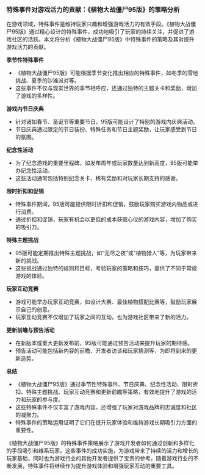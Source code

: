### 特殊事件对游戏活力的贡献：《植物大战僵尸95版》的策略分析

在游戏领域，特殊事件是维持玩家兴趣和增强游戏活力的有效手段。《植物大战僵尸95版》通过精心设计的特殊事件，成功地吸引了玩家的持续关注，并促进了游戏社区的活跃。本文将分析《植物大战僵尸95版》中特殊事件的策略及其对提升游戏活力的贡献。

**季节性特殊事件**
- 《植物大战僵尸95版》可能根据季节变化推出相应的特殊事件，如冬季的雪地挑战、夏季的沙滩派对等。
- 这些事件不仅与现实世界的季节相呼应，还通过独特的主题关卡和奖励，增加了游戏的多样性。

**游戏内节日庆典**
- 针对诸如春节、圣诞节等重要节日，95版可能设计了特别的游戏内庆典活动。
- 节日庆典通过限定的节日装扮、特殊任务和节日主题奖励，让玩家感受到节日的氛围。

**纪念性活动**
- 为了纪念游戏的重要里程碑，如发布周年或玩家数量达到新高度，95版可能举办纪念性活动。
- 这些活动通常包括特别纪念关卡、稀有奖励和对玩家长期支持的感谢。

**限时折扣和促销**
- 特殊事件期间，95版可能提供限时折扣和促销，鼓励玩家购买游戏内物品或进行消费。
- 通过折扣和促销，玩家有机会以更低的成本获取心仪的游戏内容，增加了购买的吸引力。

**特殊主题挑战**
- 95版可能定期推出特殊主题挑战，如“无尽之夜”或“植物猎人”等，为玩家带来新的挑战。
- 这些挑战通过独特的规则和目标，考验玩家的策略和技巧，提供了不同于常规游戏的体验。

**玩家互动竞赛**
- 游戏可能举办玩家互动竞赛，如设计大赛、最佳植物搭配比赛等，鼓励玩家展示自己的创意。
- 玩家互动竞赛不仅增加了玩家之间的互动，也为游戏社区带来了新的活力。

**更新前瞻与预告活动**
- 在新版本或重大更新发布前，95版可能通过预告活动来提升玩家的期待感。
- 预告活动可能包括新内容的前瞻、开发者访谈和玩家猜测等，为即将到来的更新造势。

**总结**
- 《植物大战僵尸95版》通过季节性特殊事件、节日庆典、纪念性活动、限时折扣、特殊主题挑战、玩家互动竞赛和更新前瞻等策略，有效地提升了游戏的活力和玩家的参与度。
- 这些特殊事件不仅丰富了游戏内容，还增强了玩家对游戏品牌的忠诚度和社区的凝聚力。
- 特殊事件的策略运用证明了它们在提升玩家体验和维持游戏长期吸引力方面的重要性。

《植物大战僵尸95版》的特殊事件策略展示了游戏开发者如何通过创新和多样化的手段吸引和维系玩家。这些事件的成功实施，为游戏带来了持续的活力和增长的玩家基础，同时也为游戏行业的其他开发者提供了宝贵的参考。随着游戏行业的不断发展，特殊事件将继续作为提升游戏体验和增强玩家互动的重要工具。